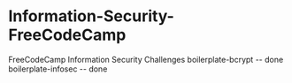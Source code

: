 # Information-Security-FreeCodeCamp
FreeCodeCamp Information Security Challenges
boilerplate-bcrypt -- done
boilerplate-infosec -- done
